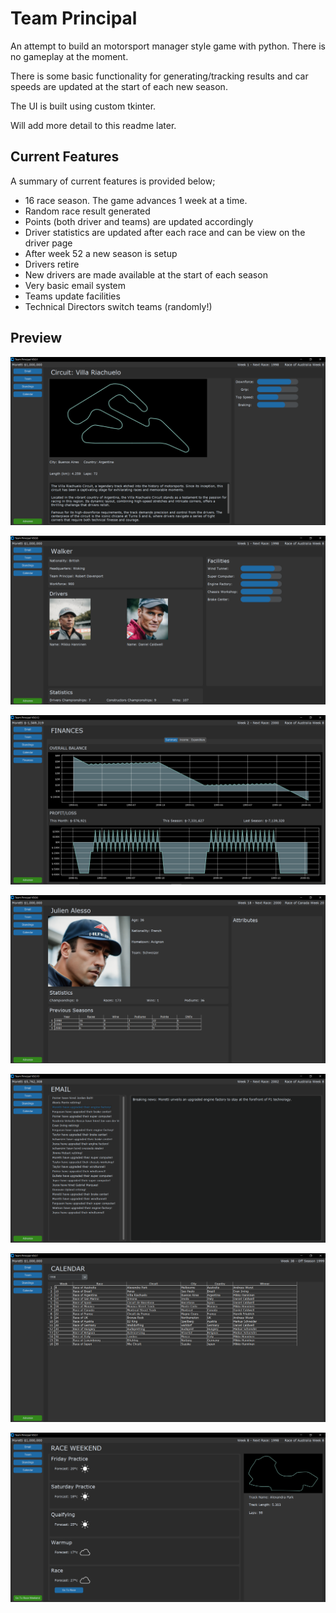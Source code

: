 # Team Principal

An attempt to build an motorsport manager style game with python. There is no gameplay at the moment.

There is some basic functionality for generating/tracking results and car speeds are updated at the start of each new season.

The UI is built using custom tkinter.

Will add more detail to this readme later.

## Current Features

A summary of current features is provided below;

- 16 race season. The game advances 1 week at a time.
- Random race result generated
- Points (both driver and teams) are updated accordingly
- Driver statistics are updated after each race and can be view on the driver page
- After week 52 a new season is setup
- Drivers retire
- New drivers are made available at the start of each season
- Very basic email system
- Teams update facilities
- Technical Directors switch teams (randomly!)

## Preview

![Circuit](images/circuit_page.PNG)

![Circuit](images/team_page.PNG)

![Circuit](images/finance_page.PNG)

![Circuit](images/driver_page.PNG)

![Circuit](images/email_page.PNG)

![Circuit](images/calander_page.PNG)

![Circuit](images/race_weekend_page.PNG)
